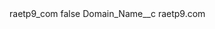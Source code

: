 <?xml version="1.0" encoding="UTF-8"?>
<CustomMetadata xmlns="http://soap.sforce.com/2006/04/metadata" xmlns:xsi="http://www.w3.org/2001/XMLSchema-instance" xmlns:xsd="http://www.w3.org/2001/XMLSchema">
    <label>raetp9_com</label>
    <protected>false</protected>
    <values>
        <field>Domain_Name__c</field>
        <value xsi:type="xsd:string">raetp9.com</value>
    </values>
</CustomMetadata>
